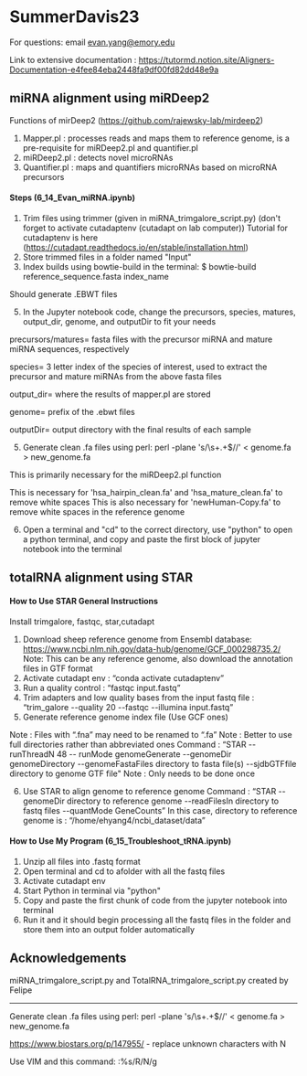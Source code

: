 # SummerDavis23

For questions: email evan.yang@emory.edu

Link to extensive documentation : https://tutormd.notion.site/Aligners-Documentation-e4fee84eba2448fa9df00fd82dd48e9a 

## miRNA alignment using miRDeep2
Functions of mirDeep2 (https://github.com/rajewsky-lab/mirdeep2)
1. Mapper.pl : processes reads and maps them to reference genome, is a pre-requisite for miRDeep2.pl and quantifier.pl
2. miRDeep2.pl :  detects novel microRNAs
3. Quantifier.pl : maps and quantifiers microRNAs based on microRNA precursors

#### Steps (6_14_Evan_miRNA.ipynb)
1. Trim files using trimmer (given in miRNA_trimgalore_script.py) (don't forget to activate cutadaptenv (cutadapt on lab computer))
   Tutorial for cutadaptenv is here (https://cutadapt.readthedocs.io/en/stable/installation.html)
3. Store trimmed files in a folder named "Input"
4. Index builds using bowtie-build in the terminal: $ bowtie-build reference_sequence.fasta index_name

Should generate .EBWT files
 
5. In the Jupyter notebook code, change the precursors, species, matures, output_dir, genome, and outputDir to fit your needs

precursors/matures= fasta files with the precursor miRNA and mature miRNA sequences, respectively

species= 3 letter index of the species of interest, used to extract the precursor and mature miRNAs from the above fasta files

output_dir= where the results of mapper.pl are stored

genome= prefix of the .ebwt files

outputDir= output directory with the final results of each sample

5. Generate clean .fa files using perl: perl -plane 's/\s+.+$//' < genome.fa > new_genome.fa

This is primarily necessary for the miRDeep2.pl function

This is necessary for 'hsa_hairpin_clean.fa' and 'hsa_mature_clean.fa' to remove white spaces
This is also necessary for 'newHuman-Copy.fa' to remove white spaces in the reference genome

6. Open a terminal and "cd" to the correct directory, use "python" to open a python terminal, and copy and paste the first block of jupyter notebook into the terminal

## totalRNA alignment using STAR

#### How to Use STAR General Instructions

Install trimgalore, fastqc, star,cutadapt
1. Download sheep reference genome from Ensembl database: https://www.ncbi.nlm.nih.gov/data-hub/genome/GCF_000298735.2/ Note: This can be any reference genome, also download the annotation files in GTF format
2. Activate cutadapt env : “conda activate cutadaptenv”
3. Run a quality control : “fastqc input.fastq”
4. Trim adapters and low quality bases from the input fastq file : “trim_galore --quality 20 --fastqc --illumina input.fastq”
5. Generate reference genome index file (Use GCF ones)

 Note : Files with “.fna” may need to be renamed to “.fa” Note : Better to use full directories rather than abbreviated ones Command : “STAR --runThreadN 48 -- runMode genomeGenerate --genomeDir genomeDirectory --genomeFastaFiles directory to fasta file(s) --sjdbGTFfile directory to genome GTF file" Note : Only needs to be done once

6. Use STAR to align genome to reference genome Command : “STAR --genomeDir directory to reference genome --readFilesIn directory to fastq files --quantMode GeneCounts”
In this case, directory to reference genome is : “/home/ehyang4/ncbi_dataset/data”

#### How to Use My Program (6_15_Troubleshoot_tRNA.ipynb)

1. Unzip all files into .fastq format
2. Open terminal and cd to afolder with all the fastq files
3. Activate cutadapt env
4. Start Python in terminal via "python"
5. Copy and paste the first chunk of code from the jupyter notebook into terminal
6. Run it and it should begin processing all the fastq files in the folder and store them into an output folder automatically


## Acknowledgements

miRNA_trimgalore_script.py and TotalRNA_trimgalore_script.py created by Felipe

---------------------






Generate clean .fa files using perl: perl -plane 's/\s+.+$//' < genome.fa > new_genome.fa

https://www.biostars.org/p/147955/ - replace unknown characters with N

Use VIM and this command: :%s/R/N/g 
